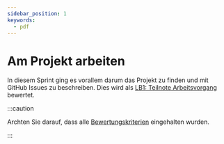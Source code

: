 ```yaml
---
sidebar_position: 1
keywords:
  - pdf
---
```


# Am Projekt arbeiten

In diesem Sprint ging es vorallem darum das Projekt zu finden und mit GitHub
Issues zu beschreiben. Dies wird als
[LB1: Teilnote Arbeitsvorgang](/docs/beurteilungen/LB1.md#teilnote-arbeitsvorgang)
bewertet.

:::caution

Archten Sie darauf, dass alle
[Bewertungskriterien](/docs/beurteilungen/LB1.md#bewertung-2) eingehalten
wurden.

:::

